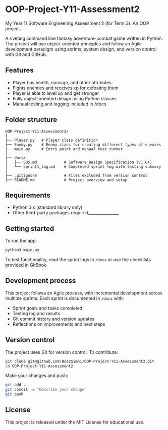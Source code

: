 # OOP-Project-Y11-Assessment2
My Year 11 Software Engineering Assessment 2 (for Term 3). An OOP project.

A riveting command line fantasy adventure-combat game written in Python. The project will use object-oriented principles and follow an Agile development paradigm using sprints, system design, and version control with Git and GitHub.

## Features

- Player has health, damage, and other attributes
- Fights enemies and receives xp for defeating them
- Player is able to level up and get stronger
- Fully object-oriented design using Python classes
- Manual testing and logging included in /docs


## Folder structure

```
OOP-Project-Y11-Assessment2/
│
├── Player.py   # Player class definition
├── Enemy.py    # Enemy class for creating different types of enemies
├── main.py     # Entry point and manual test runner
│
├── docs/
│   ├── SDS.md            # Software Design Specification (v1.0+)
│   └── sprint1_log.md    # Completed sprint log with testing summary
│
├── .gitignore            # Files excluded from version control
├── README.md             # Project overview and setup
```

## Requirements

- Python 3.x (standard library only)
- Other third-party packages required_______________

## Getting started

To run the app:

```bash
python3 main.py
```

To test functionality, read the sprint logs in `/docs` or use the checklists provided in GitBook.

## Development process

This project follows an Agile process, with incremental development across multiple sprints. Each sprint is documented in `/docs` with:

- Sprint goals and tasks completed
- Testing log and results
- Git commit history and version updates
- Reflections on improvements and next steps

## Version control

The project uses Git for version control. To contribute:

```bash
git clone git@github.com:BoazSimhi/OOP-Project-Y11-Assessment2.git
cd OOP-Project-Y11-Assessment2
```

Make your changes and push:

```bash
git add .
git commit -m "Describe your change"
git push
```

## License

This project is released under the MIT License for educational use.